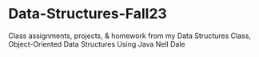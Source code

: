 # Data-Structures-Fall23
Class assignments, projects, &amp; homework from my Data Structures Class, Object-Oriented Data Structures Using Java
Nell Dale
